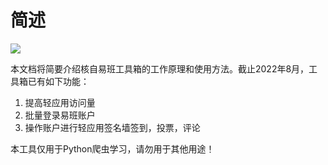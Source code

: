 # 简述



![](https://img.shields.io/github/last-commit/Lord2333/YB\_Tool\_Docs)

本文档将简要介绍核自易班工具箱的工作原理和使用方法。截止2022年8月，工具箱已有如下功能：

1. 提高轻应用访问量
2. 批量登录易班账户
3. 操作账户进行轻应用签名墙签到，投票，评论

本工具仅用于Python爬虫学习，请勿用于其他用途！
